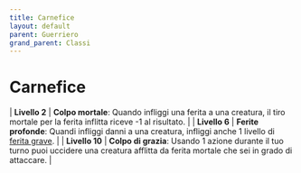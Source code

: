 ```yaml
---
title: Carnefice
layout: default
parent: Guerriero
grand_parent: Classi
---
```


# **Carnefice**

| **Livello 2**  | **Colpo mortale**: Quando infliggi una ferita a una creatura, il tiro mortale per la ferita inflitta riceve -1 al risultato. | 
| **Livello 6**  | **Ferite profonde**: Quandi infliggi danni a una creatura, infliggi anche 1 livello di [ferita grave](/attributes/status-conditions). |
| **Livello 10**  | **Colpo di grazia**: Usando 1 azione durante il tuo turno puoi uccidere una creatura afflitta da ferita mortale che sei in grado di attaccare. |